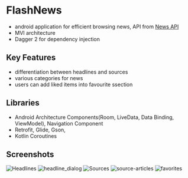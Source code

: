 # FlashNews
* android application for efficient browsing news, API from [News API](https://newsapi.org/)
* MVI architecture
* Dagger 2 for dependency injection
## Key Features 
* differentiation between headlines and sources 
* various categories for news 
* users can add liked items into favourite ssection
## Libraries
* Android Architecture Components(Room, LiveData, Data Binding, ViewModel), Navigation Component
* Retrofit, Glide, Gson, 
* Kotlin Coroutines
 
## Screenshots 
![Headlines](https://user-images.githubusercontent.com/51857962/77375276-1e23cd80-6dc1-11ea-9e38-69da7f95a66e.png) ![headline_dialog](https://user-images.githubusercontent.com/51857962/77375281-211ebe00-6dc1-11ea-9e73-d1a97f362fda.png) ![Sources](https://user-images.githubusercontent.com/51857962/77375284-25e37200-6dc1-11ea-965c-1915ad1d78b4.png) ![source-articles](https://user-images.githubusercontent.com/51857962/77375290-2976f900-6dc1-11ea-8a05-4423bdb36a3b.png) ![favorites](https://user-images.githubusercontent.com/51857962/77375294-2bd95300-6dc1-11ea-8d97-0c081ed41224.png)
